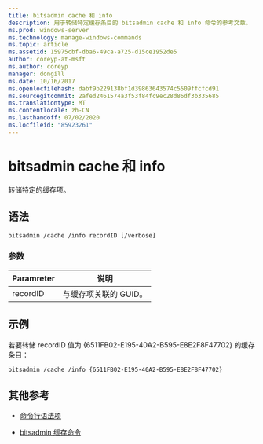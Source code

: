 ```yaml
---
title: bitsadmin cache 和 info
description: 用于转储特定缓存条目的 bitsadmin cache 和 info 命令的参考文章。
ms.prod: windows-server
ms.technology: manage-windows-commands
ms.topic: article
ms.assetid: 15975cbf-dba6-49ca-a725-d15ce1952de5
author: coreyp-at-msft
ms.author: coreyp
manager: dongill
ms.date: 10/16/2017
ms.openlocfilehash: dabf9b229138bf1d39863643574c5509ffcfcd91
ms.sourcegitcommit: 2afed2461574a3f53f84fc9ec28d86df3b335685
ms.translationtype: MT
ms.contentlocale: zh-CN
ms.lasthandoff: 07/02/2020
ms.locfileid: "85923261"
---
```

# <a name="bitsadmin-cache-and-info"></a>bitsadmin cache 和 info

转储特定的缓存项。

## <a name="syntax"></a>语法

```
bitsadmin /cache /info recordID [/verbose]
```

### <a name="parameters"></a>参数

| Paramreter | 说明 |
| -------------- | -------------- |
| recordID | 与缓存项关联的 GUID。 |

## <a name="examples"></a>示例

若要转储 recordID 值为 {6511FB02-E195-40A2-B595-E8E2F8F47702} 的缓存条目：

```
bitsadmin /cache /info {6511FB02-E195-40A2-B595-E8E2F8F47702}
```

## <a name="additional-references"></a>其他参考

- [命令行语法项](command-line-syntax-key.md)

- [bitsadmin 缓存命令](bitsadmin-cache.md)
